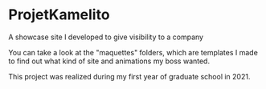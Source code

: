 # ProjetKamelito
A showcase site I developed to give visibility to a company

You can take a look at the "maquettes" folders, which are templates I made to find out what kind of site and animations my boss wanted.

This project was realized during my first year of graduate school in 2021.
